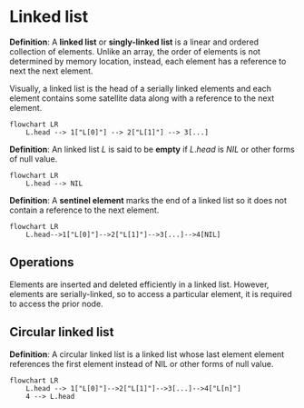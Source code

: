# Linked list

**Definition**: A **linked list** or **singly-linked list** is a linear and ordered collection of elements. Unlike an array, the order of elements is not determined by memory location, instead, each element has a reference to next the next element.

Visually, a linked list is the head of a serially linked elements and each element contains some satellite data along with a reference to the next element.

```mermaid
flowchart LR
	L.head --> 1["L[0]"] --> 2["L[1]"] --> 3[...]
```

**Definition**: An linked list $L$ is said to be **empty** if $L.head$ is $NIL$ or other forms of null value.

```mermaid
flowchart LR
	L.head --> NIL
```

**Definition**: A **sentinel element** marks the end of a linked list so it does not contain a reference to the next element.

```mermaid
flowchart LR
	L.head-->1["L[0]"]-->2["L[1]"]-->3[...]-->4[NIL]
```

## Operations

Elements are inserted and deleted efficiently in a linked list. However, elements are serially-linked, so to access a particular element, it is required to access the prior node.

## Circular linked list

**Definition**: A circular linked list is a linked list whose last element element references the first element instead of NIL or other forms of null value.

```mermaid
flowchart LR
	L.head --> 1["L[0]"]-->2["L[1]"]-->3[...]-->4["L[n]"] 
	4 --> L.head
```


